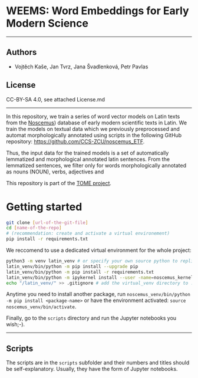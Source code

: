 # WEEMS: Word Embeddings for Early Modern Science 

---

## Authors

* Vojtěch Kaše, Jan Tvrz, Jana Švadlenková, Petr Pavlas

## License

CC-BY-SA 4.0, see attached License.md

---

In this repository, we train a series of word vector models on Latin texts from the [Noscemus](https://wiki.uibk.ac.at/noscemus/Main_Page)) database 
of early modern scientific texts in Latin. We train the models on textual data which we previously preprocessed and 
automat morphologically annotated using scripts in the following GitHub repository: https://github.com/CCS-ZCU/noscemus_ETF.

Thus, the input data for the trained models is a set of automatically lemmatized and morphological annotated latin sentences.
From the lemmatized sentences, we filter only for words morphologically annotated as nouns (NOUN), verbs, adjectives and 







This repository is part of the [TOME project](https://tome.flu.cas.cz).

# Getting started

```bash
git clone [url-of-the-git-file]
cd [name-of-the-repo]
# (recommendation: create and activate a virtual environement)
pip install -r requirements.txt
```

We reccomend to use a dedicated virtual environment for the whole project:

```bash
python3 -m venv latin_venv # or specify your own source python to replicate (e.g. python3.12 etc.)
latin_venv/bin/python -m pip install --upgrade pip
latin_venv/bin/python -m pip install -r requirements.txt
latin_venv/bin/python -m ipykernel install --user -name=noscemus_kernel # create the jupyter kernel to be used by the notebooks
echo "/latin_venv/" >> .gitignore # add the virtual_venv directory to .gitignore, to prevents its synchronization via github
```

Anytime you need to install another package, run `noscemus_venv/bin/python -m pip install <package-name>` or have the environment activated: `source noscemus_venv/bin/activate`.

Finally, go to the `scripts` directory and run the Jupyter notebooks you wish;-).

---

## Scripts

The scripts are in the `scripts` subfolder and their numbers and titles should be self-explanatory. Usually, they have the form of Jupyter notebooks.
